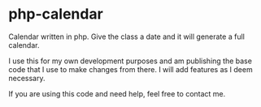 # php-calendar
Calendar written in php. Give the class a date and it will generate a full calendar.

I use this for my own development purposes and am publishing the base code that I use to make changes from there. I will add features as I deem necessary.

If you are using this code and need help, feel free to contact me.
